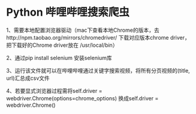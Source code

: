 # Python 哔哩哔哩搜索爬虫
1、需要本地配置浏览器驱动（mac下查看本地Chrome的版本，去http://npm.taobao.org/mirrors/chromedriver/ 下载对应版本chrome driver， 把下载好的Chrome driver放在  /usr/local/bin）

2、通过pip install selenium 安装selenium库

3、运行该文件就可以在哔哩哔哩通过关键字搜索视频，将所有分页视频的(title, url)汇总成csv文件

4、若要显式浏览器过程需将self.driver = webdriver.Chrome(options=chrome_options) 换成self.driver = webdriver.Chrome()
